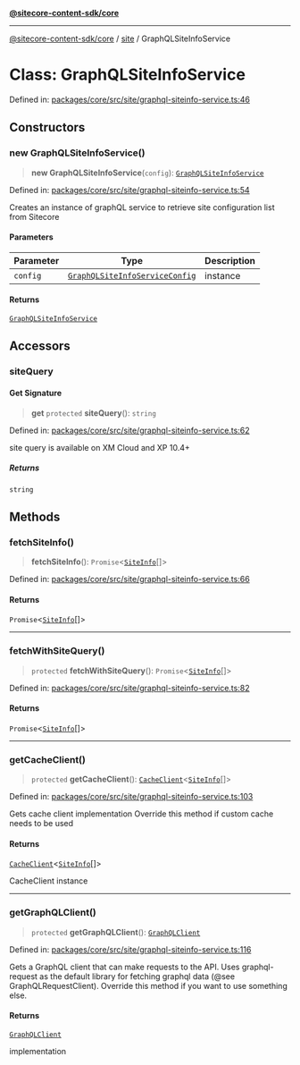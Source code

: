 [**@sitecore-content-sdk/core**](../../README.md)

***

[@sitecore-content-sdk/core](../../README.md) / [site](../README.md) / GraphQLSiteInfoService

# Class: GraphQLSiteInfoService

Defined in: [packages/core/src/site/graphql-siteinfo-service.ts:46](https://github.com/Sitecore/xmc-jss-dev/blob/f4a8fa660d68db3c8a3a184bf4bb6c838e2b1802/packages/core/src/site/graphql-siteinfo-service.ts#L46)

## Constructors

### new GraphQLSiteInfoService()

> **new GraphQLSiteInfoService**(`config`): [`GraphQLSiteInfoService`](GraphQLSiteInfoService.md)

Defined in: [packages/core/src/site/graphql-siteinfo-service.ts:54](https://github.com/Sitecore/xmc-jss-dev/blob/f4a8fa660d68db3c8a3a184bf4bb6c838e2b1802/packages/core/src/site/graphql-siteinfo-service.ts#L54)

Creates an instance of graphQL service to retrieve site configuration list from Sitecore

#### Parameters

| Parameter | Type | Description |
| ------ | ------ | ------ |
| `config` | [`GraphQLSiteInfoServiceConfig`](../type-aliases/GraphQLSiteInfoServiceConfig.md) | instance |

#### Returns

[`GraphQLSiteInfoService`](GraphQLSiteInfoService.md)

## Accessors

### siteQuery

#### Get Signature

> **get** `protected` **siteQuery**(): `string`

Defined in: [packages/core/src/site/graphql-siteinfo-service.ts:62](https://github.com/Sitecore/xmc-jss-dev/blob/f4a8fa660d68db3c8a3a184bf4bb6c838e2b1802/packages/core/src/site/graphql-siteinfo-service.ts#L62)

site query is available on XM Cloud and XP 10.4+

##### Returns

`string`

## Methods

### fetchSiteInfo()

> **fetchSiteInfo**(): `Promise`\<[`SiteInfo`](../type-aliases/SiteInfo.md)[]\>

Defined in: [packages/core/src/site/graphql-siteinfo-service.ts:66](https://github.com/Sitecore/xmc-jss-dev/blob/f4a8fa660d68db3c8a3a184bf4bb6c838e2b1802/packages/core/src/site/graphql-siteinfo-service.ts#L66)

#### Returns

`Promise`\<[`SiteInfo`](../type-aliases/SiteInfo.md)[]\>

***

### fetchWithSiteQuery()

> `protected` **fetchWithSiteQuery**(): `Promise`\<[`SiteInfo`](../type-aliases/SiteInfo.md)[]\>

Defined in: [packages/core/src/site/graphql-siteinfo-service.ts:82](https://github.com/Sitecore/xmc-jss-dev/blob/f4a8fa660d68db3c8a3a184bf4bb6c838e2b1802/packages/core/src/site/graphql-siteinfo-service.ts#L82)

#### Returns

`Promise`\<[`SiteInfo`](../type-aliases/SiteInfo.md)[]\>

***

### getCacheClient()

> `protected` **getCacheClient**(): [`CacheClient`](../../index/interfaces/CacheClient.md)\<[`SiteInfo`](../type-aliases/SiteInfo.md)[]\>

Defined in: [packages/core/src/site/graphql-siteinfo-service.ts:103](https://github.com/Sitecore/xmc-jss-dev/blob/f4a8fa660d68db3c8a3a184bf4bb6c838e2b1802/packages/core/src/site/graphql-siteinfo-service.ts#L103)

Gets cache client implementation
Override this method if custom cache needs to be used

#### Returns

[`CacheClient`](../../index/interfaces/CacheClient.md)\<[`SiteInfo`](../type-aliases/SiteInfo.md)[]\>

CacheClient instance

***

### getGraphQLClient()

> `protected` **getGraphQLClient**(): [`GraphQLClient`](../../index/interfaces/GraphQLClient.md)

Defined in: [packages/core/src/site/graphql-siteinfo-service.ts:116](https://github.com/Sitecore/xmc-jss-dev/blob/f4a8fa660d68db3c8a3a184bf4bb6c838e2b1802/packages/core/src/site/graphql-siteinfo-service.ts#L116)

Gets a GraphQL client that can make requests to the API. Uses graphql-request as the default
library for fetching graphql data (@see GraphQLRequestClient). Override this method if you
want to use something else.

#### Returns

[`GraphQLClient`](../../index/interfaces/GraphQLClient.md)

implementation
